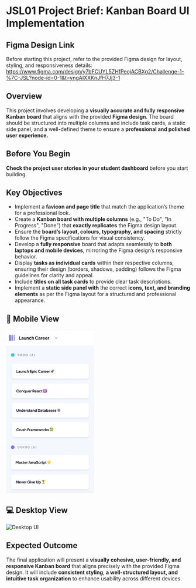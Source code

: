 # JSL01 Project Brief: Kanban Board UI Implementation

## Figma Design Link

Before starting this project, refer to the provided Figma design for layout, styling, and responsiveness details: https://www.figma.com/design/y7bFCUYL5ZHfPeojACBXg2/Challenge-1-%7C-JSL?node-id=0-1&t=yngAIXXKnJfH7Jj3-1

## Overview

This project involves developing a **visually accurate and fully responsive Kanban board** that aligns with the provided **Figma design**. The board should be structured into multiple columns and include task cards, a static side panel, and a well-defined theme to ensure a **professional and polished user experience.** 

## Before You Begin

**Check the project user stories in your student dashboard** before you start building.

## Key Objectives

- Implement a **favicon and page title** that match the application’s theme for a professional look.
- Create a **Kanban board with multiple columns** (e.g., "To Do", "In Progress", "Done") that **exactly replicates** the Figma design layout.
- Ensure the **board’s layout, colours, typography, and spacing** strictly follow the Figma specifications for visual consistency.
- Develop a **fully responsive** board that adapts seamlessly to **both laptops and mobile devices**, mirroring the Figma design’s responsive behavior.
- Display **tasks as individual cards** within their respective columns, ensuring their design (borders, shadows, padding) follows the Figma guidelines for clarity and appeal.
- Include **titles on all task cards** to provide clear task descriptions.
- Implement a **static side panel with** the correct **icons, text, and branding elements** as per the Figma layout for a structured and professional appearance.

## 📱 Mobile View

![Mobile UI](./assets/JSL01_Mobile.png)

## 💻 Desktop View

![Desktop UI](./assets/JSL01_Desktop.png)

## Expected Outcome

The final application will present a **visually cohesive, user-friendly, and responsive Kanban board** that aligns precisely with the provided Figma design. It will include **consistent styling**, **a well-structured layout, and intuitive task organization** to enhance usability across different devices.
